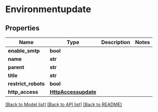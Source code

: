 # Environmentupdate

## Properties
Name | Type | Description | Notes
------------ | ------------- | ------------- | -------------
**enable_smtp** | **bool** |  | 
**name** | **str** |  | 
**parent** | **str** |  | 
**title** | **str** |  | 
**restrict_robots** | **bool** |  | 
**http_access** | [**HttpAccessupdate**](HttpAccessupdate.md) |  | 

[[Back to Model list]](../README.md#documentation-for-models) [[Back to API list]](../README.md#documentation-for-api-endpoints) [[Back to README]](../README.md)


